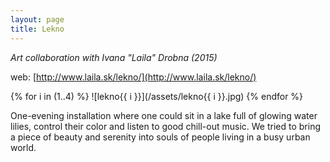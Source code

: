 ```yaml
---
layout: page
title: Lekno
---
```


*Art collaboration with Ivana "Laila" Drobna (2015)*

web: [http://www.laila.sk/lekno/](http://www.laila.sk/lekno/)

{% for i in (1..4) %}
![lekno{{ i }}](/assets/lekno{{ i }}.jpg)
{% endfor %}

One-evening installation where one could sit in a lake full of glowing water lilies, control their color and listen to good chill-out music. We tried to bring a piece of beauty and serenity into souls of people living in a busy urban world.
